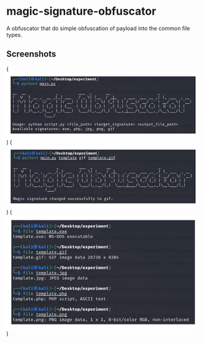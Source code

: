 # magic-signature-obfuscator
 A obfuscator that do simple obfuscation of payload into the common file types.

## Screenshots
(![Console](console.png))
(![Usage](usage_gif.png))
(![Results](result.png))

